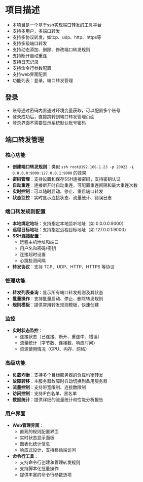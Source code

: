 # 项目描述
- 本项目是一个基于ssh实现端口转发的工具平台
- 支持多用户，多端口转发
- 支持多协议转发，如tcp、udp、http、https等
- 支持多级端口转发
- 支持动态添加、删除、修改端口转发规则
- 支持断开自动重连
- 支持日志记录
- 支持命令行参数配置
- 支持web界面配置
- 功能列表：登录，端口转发管理

## 登录
- 账号通过密码内置通过环境变量获取，可以配置多个账号
- 登录成功后，直接跳转到端口转发管理页面
- 登录界面不需要显示系统默认账号密码

## 端口转发管理

### 核心功能
- **创建端口转发规则**：类似 `ssh root@192.168.1.23 -p 20022 -L 0.0.0.0:9000:127.0.0.1:9000` 的效果
- **密码管理**：支持设置和保存SSH连接密码，支持密钥认证
- **自动重连**：连接断开时自动重连，可配置重连间隔和最大重连次数
- **实时控制**：可以随时启动、停止、重启端口转发
- **状态监控**：实时显示连接状态、流量统计、错误日志

### 端口转发规则配置
- **本地绑定地址**：支持指定本地监听地址（如 0.0.0.0:9000）
- **远程目标地址**：支持指定远程目标地址（如 127.0.0.1:9000）
- **SSH连接配置**：
  - 远程主机地址和端口
  - 用户名和密码/密钥
  - 连接超时设置
  - 心跳检测间隔
- **转发协议**：支持 TCP、UDP、HTTP、HTTPS 等协议

### 管理功能
- **转发列表查询**：显示所有端口转发规则及其状态
- **批量操作**：支持批量启动、停止、删除转发规则
- **规则模板**：提供常用转发规则模板，快速创建

### 监控
- **实时状态监控**：
  - 连接状态（已连接、断开、重连中、错误）
  - 流量统计（字节数、连接数、响应时间）
  - 资源使用情况（CPU、内存、网络）

### 高级功能
- **负载均衡**：支持多个目标服务器的负载均衡转发
- **故障转移**：主服务器故障时自动切换到备用服务器
- **流量控制**：支持带宽限制、连接数限制
- **访问控制**：支持IP白名单、黑名单
- **数据统计**：提供详细的流量统计和性能分析报告

### 用户界面
- **Web管理界面**：
  - 直观的规则配置界面
  - 实时状态显示面板
  - 图表化统计信息
  - 响应式设计，支持移动端访问
- **命令行工具**：
  - 支持命令行创建和管理转发规则
  - 支持脚本化批量操作
  - 提供丰富的命令行参数选项

